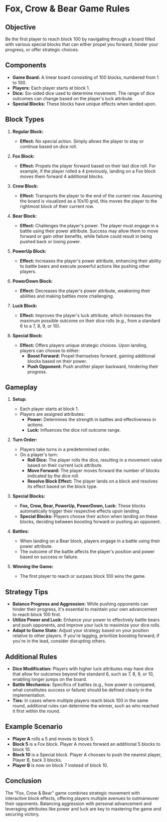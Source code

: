 # Fox, Crow & Bear Game Rules

## Objective

Be the first player to reach block 100 by navigating through a board filled with various special blocks that can either propel you forward, hinder your progress, or offer strategic choices.

## Components

- **Game Board:** A linear board consisting of 100 blocks, numbered from 1 to 100.
- **Players:** Each player starts at block 1.
- **Dice:** Six-sided dice used to determine movement. The range of dice outcomes can change based on the player's luck attribute.
- **Special Blocks:** These blocks have unique effects when landed upon.

## Block Types

1. **Regular Block:**
    - **Effect:** No special action. Simply allows the player to stay or continue based on dice roll.

2. **Fox Block:**
    - **Effect:** Propels the player forward based on their last dice roll. For example, if the player rolled a 4 previously, landing on a Fox block moves them forward 4 additional blocks.

3. **Crow Block:**
    - **Effect:** Transports the player to the end of the current row. Assuming the board is visualized as a 10x10 grid, this moves the player to the rightmost block of their current row.

4. **Bear Block:**
    - **Effect:** Challenges the player's power. The player must engage in a battle using their power attribute. Success may allow them to move forward or gain other benefits, while failure could result in being pushed back or losing power.

5. **PowerUp Block:**
    - **Effect:** Increases the player's power attribute, enhancing their ability to battle bears and execute powerful actions like pushing other players.

6. **PowerDown Block:**
    - **Effect:** Decreases the player's power attribute, weakening their abilities and making battles more challenging.

7. **Luck Block:**
    - **Effect:** Improves the player's luck attribute, which increases the maximum possible outcome on their dice rolls (e.g., from a standard 6 to a 7, 8, 9, or 10).

8. **Special Block:**
    - **Effect:** Offers players unique strategic choices. Upon landing, players can choose to either:
        - **Boost Forward:** Propel themselves forward, gaining additional blocks based on their power.
        - **Push Opponent:** Push another player backward, hindering their progress.

## Gameplay

1. **Setup:**
    - Each player starts at block 1.
    - Players are assigned attributes:
        - **Power:** Determines the strength in battles and effectiveness in actions.
        - **Luck:** Influences the dice roll outcome range.

2. **Turn Order:**
    - Players take turns in a predetermined order.
    - On a player's turn:
        - **Roll Dice:** The player rolls the dice, resulting in a movement value based on their current luck attribute.
        - **Move Forward:** The player moves forward the number of blocks indicated by the dice roll.
        - **Resolve Block Effect:** The player lands on a block and resolves its effect based on the block type.

3. **Special Blocks:**
    - **Fox, Crow, Bear, PowerUp, PowerDown, Luck:** These blocks automatically trigger their respective effects upon landing.
    - **Special Blocks:** Players choose their action when landing on these blocks, deciding between boosting forward or pushing an opponent.

4. **Battles:**
    - When landing on a Bear block, players engage in a battle using their power attribute.
    - The outcome of the battle affects the player's position and power based on success or failure.

5. **Winning the Game:**
    - The first player to reach or surpass block 100 wins the game.

## Strategy Tips

- **Balance Progress and Aggression:** While pushing opponents can hinder their progress, it's essential to maintain your own advancement to reach block 100 first.
- **Utilize Power and Luck:** Enhance your power to effectively battle bears and push opponents, and improve your luck to maximize your dice rolls.
- **Adapt to Game State:** Adjust your strategy based on your position relative to other players. If you're lagging, prioritize boosting forward; if you're in the lead, consider disrupting others.

## Additional Rules

- **Dice Modification:** Players with higher luck attributes may have dice that allow for outcomes beyond the standard 6, such as 7, 8, 9, or 10, enabling longer jumps on the board.
- **Battle Mechanics:** Specifics of battles (e.g., how power is compared, what constitutes success or failure) should be defined clearly in the implementation.
- **Ties:** In cases where multiple players reach block 100 in the same round, additional rules can determine the winner, such as who reached it first within the round.

## Example Scenario

- **Player A** rolls a 5 and moves to block 5.
- **Block 5** is a Fox block. Player A moves forward an additional 5 blocks to block 10.
- **Block 10** is a Special block. Player A chooses to push the nearest player, Player B, back 3 blocks.
- **Player B** is now on block 7 instead of block 10.

## Conclusion

The "Fox, Crow & Bear" game combines strategic movement with interactive block effects, offering players multiple avenues to outmaneuver their opponents. Balancing aggression with personal advancement and leveraging attributes like power and luck are key to mastering the game and securing victory.
